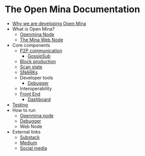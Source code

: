 # The Open Mina Documentation

- [Why we are developing Open Mina](https://github.com/JanSlobodnik/pre-publishing/blob/main/why-openmina.md)
- What is Open Mina?
  - [Openmina Node](https://github.com/openmina/openmina/blob/main/README.md)
  - [The Mina Web Node](https://github.com/openmina/webnode/blob/main/README.md)
- Core components
  - [P2P communication](https://github.com/openmina/openmina/blob/documentation/docs/p2p_service.md)
    - [GossipSub](https://github.com/openmina/mina-wiki/blob/3ea9041e52fb2e606918f6c60bd3a32b8652f016/p2p/mina-gossip.md)
  - [Block production](https://github.com/JanSlobodnik/pre-publishing/blob/main/block-production.md)
  - [Scan state](https://github.com/JanSlobodnik/pre-publishing/blob/main/scan-state.md)
  - [SNARKs](https://github.com/JanSlobodnik/pre-publishing/blob/main/SNARKs.md)
  - Developer tools
    - [Debugger](https://github.com/openmina/mina-network-debugger/blob/main/README.md)
  - Interoperability
  - [Front End](https://github.com/openmina/mina-frontend/blob/main/README.md)
    - [Dashboard](https://github.com/openmina/mina-frontend/blob/main/docs/MetricsTracing.md#Dashboard)
- [Testing](https://github.com/openmina/openmina/blob/develop/testing.md)
- How to run
  - [Openmina node](https://github.com/openmina/openmina/blob/main/README.md)
  - [Debugger](https://github.com/openmina/mina-network-debugger?tab=readme-ov-file#Preparing-for-build)
  - Web Node
- External links
  - [Substack](https://openmina.substack.com/)
  - [Medium](https://medium.com/openmina)
  - [Social media](https://twitter.com/viable_systems)
